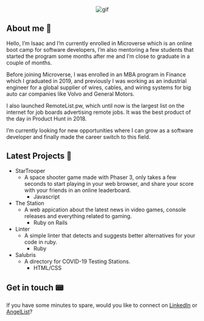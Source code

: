 <p align="center">
  <img src="https://media3.giphy.com/media/ggWVP9U8J7q3akzXsk/giphy.gif" alt="gif">
  </p>

  
## About me 📇
  
Hello, I’m Isaac and I’m currently enrolled in Microverse which is an online boot camp for software developers, I’m also mentoring a few students that started the program some months after me and I’m close to graduate in a couple of months.  

Before joining Microverse, I was enrolled in an MBA program in Finance which I graduated in 2019, and previously I was working as an industrial engineer for a global supplier of wires, cables, and wiring systems for big auto car companies like Volvo and General Motors. 

I also launched RemoteList.pw, which until now is the largest list on the internet for job boards advertising remote jobs. It was the best product of the day in Product Hunt in 2018.

I’m currently looking for new opportunities where I can grow as a software developer and finally made the career switch to this field. 

## Latest Projects 🔭
* StarTrooper
   - A space shooter game made with Phaser 3, only takes a few seconds to start playing in your web browser, and share your score with your friends in an online leaderboard.
      - Javascript
* The Station
   - A web appication about the latest news in video games, console releases and everything related to gaming.
      - Ruby on Rails
* Linter
   - A simple linter that detects and suggests better alternatives for your code in ruby.
      - Ruby
* Salubris
   - A directory for COVID-19 Testing Stations.
      - HTML/CSS

## Get in touch 📟
If you have some minutes to spare, would you like to connect on [LinkedIn](https://www.linkedin.com/in/isaacmunguia/) or [AngelList](https://angel.co/u/idgm)? 


<!--
**idgm5/idgm5** is a ✨ _special_ ✨ repository because its `README.md` (this file) appears on your GitHub profile.

Here are some ideas to get you started:

- 🔭 I’m currently working on ...
- 🌱 I’m currently learning ...
- 👯 I’m looking to collaborate on ...
- 🤔 I’m looking for help with ...
- 💬 Ask me about ...
- 📫 How to reach me: ...
- 😄 Pronouns: ...
- ⚡ Fun fact: ...
-->
